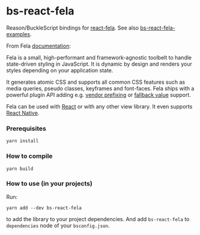 bs-react-fela
=============

Reason/BuckleScript bindings for
[react-fela](https://github.com/rofrischmann/fela/tree/master/packages/react-fela).
See also
[bs-react-fela-examples](https://github.com/astrada/bs-react-fela-examples).

From Fela [documentation](http://fela.js.org/):

Fela is a small, high-performant and framework-agnostic toolbelt to handle
state-driven styling in JavaScript. It is dynamic by design and renders your
styles depending on your application state.

It generates atomic CSS and supports all common CSS features such as media
queries, pseudo classes, keyframes and font-faces. Fela ships with a powerful
plugin API adding e.g. [vendor
prefixing](http://fela.js.org/packages/fela-plugin-prefixer) or [fallback
value](http://fela.js.org/packages/fela-plugin-fallback-value) support.

Fela can be used with
[React](https://github.com/rofrischmann/fela/tree/master/packages/react-fela)
or with any other view library. It even supports [React
Native](http://fela.js.org/docs/guides/UsageWithReactNative.html).

### Prerequisites

    yarn install

### How to compile

    yarn build

### How to use (in your projects)

Run:

    yarn add --dev bs-react-fela

to add the library to your project dependencies. And add `bs-react-fela` to `dependencies` node of your `bsconfig.json`.
